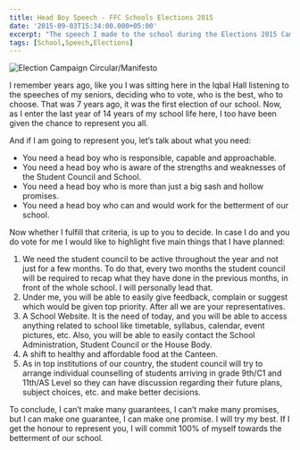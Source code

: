 ```yaml
---
title: Head Boy Speech - FFC Schools Elections 2015
date: '2015-09-03T15:34:00.000+05:00'
excerpt: "The speech I made to the school during the Elections 2015 Campaign."
tags: [School,Speech,Elections]
---
```


![Election Campaign Circular/Manifesto](https://1.bp.blogspot.com/-_ZWXyXG1wWQ/Vegcjc6xE3I/AAAAAAAAtZw/WUOm7yZHFeo/s1600/2.png)


I remember years ago, like you I was sitting here in the Iqbal Hall listening to the speeches of my seniors, deciding who to vote, who is the best, who to choose. That was 7 years ago, it was the first election of our school. Now, as I enter the last year of 14 years of my school life here, I too have been given the chance to represent you all.



And if I am going to represent you, let’s talk about what you need:

* You need a head boy who is responsible, capable and approachable.
* You need a head boy who is aware of the strengths and weaknesses of the Student Council and School.
* You need a head boy who is more than just a big sash and hollow promises.
* You need a head boy who can and would work for the betterment of our school.



Now whether I fulfill that criteria, is up to you to decide. In case I do and you do vote for me I would like to highlight five main things that I have planned:

1. We need the student council to be active throughout the year and not just for a few months. To do that, every two months the student council will be required to recap what they have done in the previous months, in front of the whole school. I will personally lead that.
2. Under me, you will be able to easily give feedback, complain or suggest which would be given top priority. After all we are your representatives.
3. A School Website. It is the need of today, and you will be able to access anything related to school like timetable, syllabus, calendar, event pictures, etc. Also, you will be able to easily contact the School Administration, Student Council or the House Body.
4. A shift to healthy and affordable food at the Canteen.
5. As in top institutions of our country, the student council will try to arrange individual counselling of students arriving in grade 9th/C1 and 11th/AS Level so they can have discussion regarding their future plans, subject choices, etc. and make better decisions.


To conclude, I can’t make many guarantees, I can’t make many promises, but I can make one guarantee, I can make one promise. I will try my best. If I get the honour to represent you, I will commit 100% of myself towards the betterment of our school.
